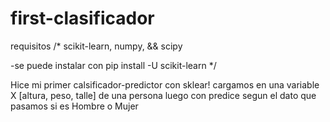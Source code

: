 # first-clasificador

requisitos
/*
scikit-learn, 
numpy, &&
scipy

-se puede instalar con
pip install -U scikit-learn
*/

Hice mi primer calsificador-predictor con sklear!
cargamos en una variable X [altura, peso, talle] de una persona luego con predice
segun el dato que pasamos si es Hombre o Mujer
